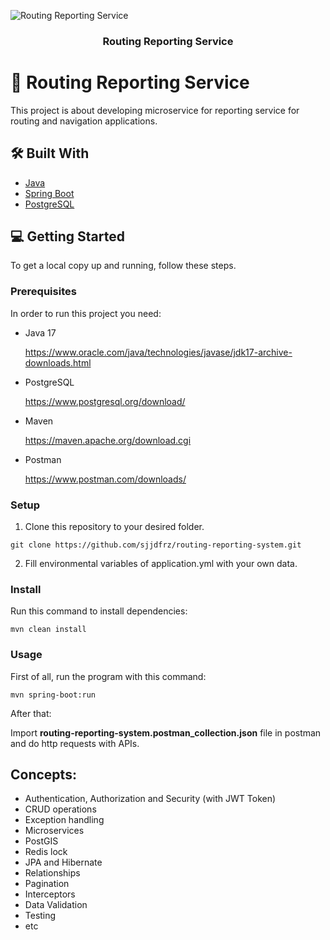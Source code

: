 ![Routing Reporting Service](https://static.digiato.com/digiato/2021/02/18.jpg)

<h3 align="center"><b>Routing Reporting Service</b></h3>


# 📖 Routing Reporting Service

This project is about developing microservice for reporting service for routing and navigation applications.

## 🛠 Built With

* [Java](https://www.java.com/en/)
* [Spring Boot](https://docs.spring.io/spring-boot/docs/current/reference/htmlsingle/)
* [PostgreSQL](https://www.postgresql.org/)

## 💻 Getting Started
To get a local copy up and running, follow these steps.

### Prerequisites

In order to run this project you need:

* Java 17

  https://www.oracle.com/java/technologies/javase/jdk17-archive-downloads.html

* PostgreSQL

  https://www.postgresql.org/download/

* Maven

  https://maven.apache.org/download.cgi

* Postman

  https://www.postman.com/downloads/

### Setup

1) Clone this repository to your desired folder.
```
git clone https://github.com/sjjdfrz/routing-reporting-system.git
```

2) Fill environmental variables of application.yml with your own data.


### Install
Run this command to install dependencies:
```
mvn clean install
```

### Usage
First of all, run the program with this command:
```
mvn spring-boot:run
```

After that:

Import **routing-reporting-system.postman_collection.json** file in postman and do http requests with APIs.

## Concepts:

* Authentication, Authorization and Security (with JWT Token)
* CRUD operations
* Exception handling
* Microservices
* PostGIS
* Redis lock
* JPA and Hibernate
* Relationships
* Pagination
* Interceptors
* Data Validation
* Testing
* etc
